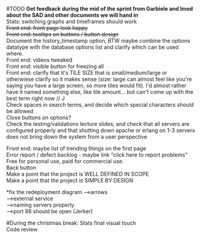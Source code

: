 #TODO
<b>Get feedback during the mid of the sprint from Garbiele and Imed about the SAD and other documents we will hand in</b><br />
Stats: switching graphs and timeframes should work<br />
<s>Front end: front page look happy</s><br />
<s>Front end: tooltips on buttons / button design</s><br />
Document the history_timestamp option, BTW maybe combine the options datatype with the database options list and clarify which can be used where.<br />
Front end: videos tweaked<br />
Front end: visible button for freezing all<br />
Front end: clarify that it's TILE SIZE that is small/medium/large or otherwiese clarify so it makes sense (size: large can almost feel like you're saying you have a large screen, so more tiles would fit). I'd almost rather have it named something else, like tile amount... but can't come up with the best term right now // J<br />
Check spaces in search terms, and decide which special characters should be allowed<br />
Close buttons on options?<br />
Check the testing/validations lecture slides, and check that all servers are configured properly and that shutting down apache or erlang on 1-3 servers does not bring down the system from a user perspective<br />

Front end: maybe list of trending things on the first page<br />
Error report / defect backlog - maybe link "click here to report problems"<br />
Free for personal use, paid for commercial use.<br />
Back button<br />
Make a point that the project is WELL DEFINED IN SCOPE<br />
Make a point that the project is SIMPLE BY DESIGN<br />

*fix the redeployment diagram 
-->arrows<br /> 
-->external service<br />
-->naming servers properly <br />
-->port 88 should be open (Jerker) <br />

#During the christmas break:
Stats final visual touch<br />
Code review <br/>
